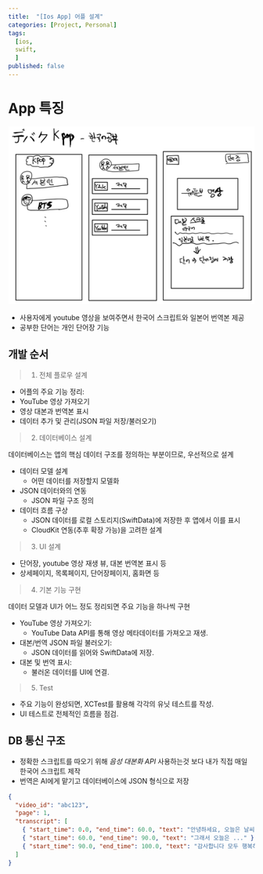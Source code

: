 ```yaml
---
title:  "[Ios App] 어플 설계"
categories: [Project, Personal]
tags:
  [ios,
  swift,
  ] 
published: false
---
```


# App 특징 
![alt text](/assets/img/plan.png)

* 사용자에게 youtube 영상을 보여주면서 한국어 스크립트와 일본어 번역본 제공
* 공부한 단어는 개인 단어장 기능 

## 개발 순서

> 1. 전체 플로우 설계

* 어플의 주요 기능 정리:
* YouTube 영상 가져오기
* 영상 대본과 번역본 표시
* 데이터 추가 및 관리(JSON 파일 저장/불러오기)

> 2. 데이터베이스 설계

데이터베이스는 앱의 핵심 데이터 구조를 정의하는 부분이므로, 우선적으로 설계
* 데이터 모델 설계
    * 어떤 데이터를 저장할지 모델화
* JSON 데이터와의 연동
    * JSON 파일 구조 정의
* 데이터 흐름 구상
    * JSON 데이터를 로컬 스토리지(SwiftData)에 저장한 후 앱에서 이를 표시
     * CloudKit 연동(추후 확장 가능)을 고려한 설계

> 3. UI 설계
* 단어장, youtube 영상 재생 뷰, 대본 번역본 표시 등
* 상세페이지, 목록페이지, 단어장페이지, 홈화면 등

> 4. 기본 기능 구현

데이터 모델과 UI가 어느 정도 정리되면 주요 기능을 하나씩 구현

* YouTube 영상 가져오기:
    * YouTube Data API를 통해 영상 메타데이터를 가져오고 재생.
* 대본/번역 JSON 파일 불러오기:
    * JSON 데이터를 읽어와 SwiftData에 저장.
* 대본 및 번역 표시:
    * 불러온 데이터를 UI에 연결.

> 5. Test
* 주요 기능이 완성되면, XCTest를 활용해 각각의 유닛 테스트를 작성.
* UI 테스트로 전체적인 흐름을 점검.

## DB 통신 구조 
* 정확한 스크립트를 따오기 위해 *음성 대본화 API* 사용하는것 보다 내가 직접 매일 한국어 스크립트 제작
* 번역은 AI에게 맡기고 데이터베이스에 JSON 형식으로 저장

```json
{
  "video_id": "abc123",
  "page": 1,
  "transcript": [
    { "start_time": 0.0, "end_time": 60.0, "text": "안녕하세요, 오늘은 날씨가 ..." }
    { "start_time": 60.0, "end_time": 90.0, "text": "그래서 오늘은 ..." }
    { "start_time": 90.0, "end_time": 100.0, "text": "감사합니다 모두 행복하세요..." }
  ]
}
```
